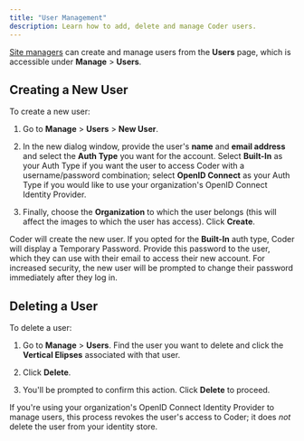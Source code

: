 ```yaml
---
title: "User Management"
description: Learn how to add, delete and manage Coder users.
---
```


[Site managers](/access-control/user-roles#site-manager-permissions) can
create and manage users from the **Users** page, which is accessible under
**Manage** > **Users**.

## Creating a New User

To create a new user:

1. Go to **Manage** > **Users** > **New User**.

2. In the new dialog window, provide the user's **name** and **email address**
   and select the **Auth Type** you want for the account. Select **Built-In** as
   your Auth Type if you want the user to access Coder with a username/password
   combination; select **OpenID Connect** as your Auth Type if you would like to
   use your organization's OpenID Connect Identity Provider.

3. Finally, choose the **Organization** to which the user belongs (this will
   affect the images to which the user has access). Click **Create**.

Coder will create the new user. If you opted for the **Built-In** auth type,
Coder will display a Temporary Password. Provide this password to the user,
which they can use with their email to access their new account. For increased
security, the new user will be prompted to change their password immediately
after they log in.

## Deleting a User

To delete a user:

1. Go to **Manage** > **Users**. Find the user you want to delete and click the
   **Vertical Elipses** associated with that user.

2. Click **Delete**.

3. You'll be prompted to confirm this action. Click **Delete** to proceed.

If you're using your organization's OpenID Connect Identity Provider to manage
users, this process revokes the user's access to Coder; it does _not_ delete
the user from your identity store.
